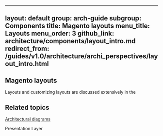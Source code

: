
---
layout: default
group: arch-guide
subgroup: Components
title: Magento layouts 
menu_title: Layouts 
menu_order: 3
github_link: architecture/components/layout_intro.md
redirect_from: /guides/v1.0/architecture/archi_perspectives/layout_intro.html
---

<h2 id="m2arch_layout_overview">Magento layouts</h2>  

Layouts and customizing layouts are discussed extensively in the 
<h2 id="related">Related topics</h2>
<a href="{{ site.gdeurl21 }}architecture/archi_perspectives/arch_diagrams.html">Architectural diagrams</a>

Presentation Layer






 
